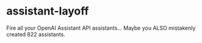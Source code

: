 # assistant-layoff
Fire all your OpenAI Assistant API assistants... Maybe you ALSO mistakenly created 822 assistants.
